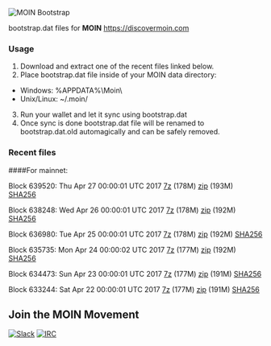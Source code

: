 ![MOIN Bootstrap](https://i.imgur.com/KjM1jMp.jpg)

bootstrap.dat files for **MOIN** https://discovermoin.com

### Usage

1. Download and extract one of the recent files linked below.
2. Place bootstrap.dat file inside of your MOIN data directory:
 - Windows: %APPDATA%\Moin\
 - Unix/Linux: ~/.moin/
3. Run your wallet and let it sync using bootstrap.dat
4. Once sync is done bootstrap.dat file will be renamed to bootstrap.dat.old automagically and can be safely removed.


### Recent files

####For mainnet:

Block 639520: Thu Apr 27 00:00:01 UTC 2017 [7z](https://transfer.sh/ohl7U/bootstrap.dat.20170427.7z) (178M) [zip](https://transfer.sh/SLzN4/bootstrap.dat.20170427.zip) (193M) [SHA256](https://transfer.sh/166fZn/sha256.txt)

Block 638248: Wed Apr 26 00:00:01 UTC 2017 [7z](https://transfer.sh/4sL4C/bootstrap.dat.20170426.7z) (178M) [zip](https://transfer.sh/TmS6U/bootstrap.dat.20170426.zip) (192M) [SHA256](https://transfer.sh/qr9Xx/sha256.txt)

Block 636980: Tue Apr 25 00:00:01 UTC 2017 [7z](https://transfer.sh/4smOo/bootstrap.dat.20170425.7z) (178M) [zip](https://transfer.sh/ho8Ya/bootstrap.dat.20170425.zip) (192M) [SHA256](https://transfer.sh/5jOAU/sha256.txt)

Block 635735: Mon Apr 24 00:00:02 UTC 2017 [7z](https://transfer.sh/M46Q1/bootstrap.dat.20170424.7z) (177M) [zip](https://transfer.sh/eVfce/bootstrap.dat.20170424.zip) (192M) [SHA256](https://transfer.sh/10QUwq/sha256.txt)

Block 634473: Sun Apr 23 00:00:01 UTC 2017 [7z](https://transfer.sh/3hGhQ/bootstrap.dat.20170423.7z) (177M) [zip](https://transfer.sh/ZFTS6/bootstrap.dat.20170423.zip) (191M) [SHA256](https://transfer.sh/OtMAA/sha256.txt)

Block 633244: Sat Apr 22 00:00:01 UTC 2017 [7z](https://transfer.sh/11Kdgy/bootstrap.dat.20170422.7z) (177M) [zip](https://transfer.sh/7hMyJ/bootstrap.dat.20170422.zip) (191M) [SHA256](https://transfer.sh/QcwC/sha256.txt)

## Join the MOIN Movement

[![Slack](https://i.imgur.com/Xy0IEJN.png)](https://discovermoin.herokuapp.com)
[![IRC](http://i.imgur.com/amUnKGQ.png)](https://kiwiirc.com/client/irc.freenode.net/#moin-crypto)
